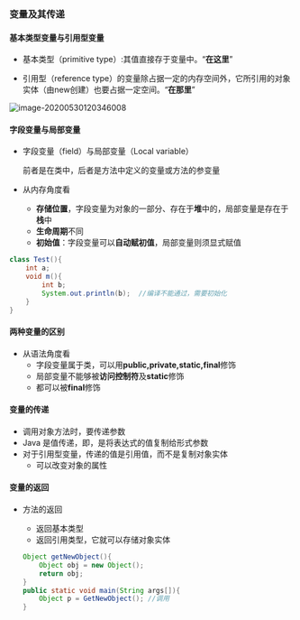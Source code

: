 ### 变量及其传递

#### 基本类型变量与引用型变量

* 基本类型（primitive type）:其值直接存于变量中。“**在这里**”

* 引用型（reference type）的变量除占据一定的内存空间外，它所引用的对象实体（由new创建）也要占据一定空间。“**在那里**”

![image-20200530120346008](C:\Users\Tao\AppData\Roaming\Typora\typora-user-images\image-20200530120346008.png)

#### 字段变量与局部变量

* 字段变量（field）与局部变量（Local variable）

  前者是在类中，后者是方法中定义的变量或方法的参变量

* 从内存角度看

  * **存储位置**，字段变量为对象的一部分、存在于**堆**中的，局部变量是存在于**栈**中
  * **生命周期**不同
  * **初始值**：字段变量可以**自动赋初值**，局部变量则须显式赋值

```java
class Test(){
    int a;
    void m(){
        int b;
        System.out.println(b);  //编译不能通过，需要初始化
    }
}
```

#### 两种变量的区别

* 从语法角度看
  * 字段变量属于类，可以用**public,private,static,final**修饰
  * 局部变量不能够被**访问控制符**及**static**修饰
  * 都可以被**final**修饰

#### 变量的传递

* 调用对象方法时，要传递参数
* Java 是值传递，即，是将表达式的值复制给形式参数
* 对于引用型变量，传递的值是引用值，而不是复制对象实体
  * 可以改变对象的属性

#### 变量的返回

* 方法的返回

  * 返回基本类型
  * 返回引用类型，它就可以存储对象实体

  ```java
  Object getNewObject(){
      Object obj = new Object();
      return obj;
  }
  public static void main(String args[]){
      Object p = GetNewObject(); //调用
  }
  ```

  

